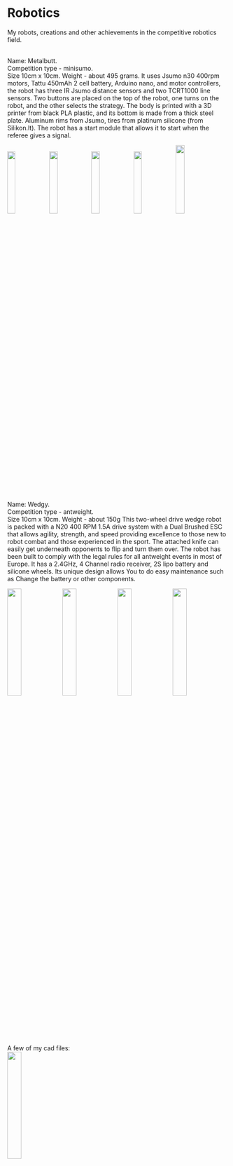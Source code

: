 # Robotics
My robots, creations and other achievements in the competitive robotics field. <br/><br/>

Name: Metalbutt.  
Competition type - minisumo.  
Size 10cm x 10cm. Weight - about 495 grams. It uses Jsumo n30 400rpm motors, Tattu 450mAh 2 cell battery, Arduino nano, and motor controllers, the robot has three IR Jsumo distance sensors and two TCRT1000 line sensors. Two buttons are placed on the top of the robot, one turns on the robot, and the other selects the strategy. The body is printed with a 3D printer from black PLA plastic, and its bottom is made from a thick steel plate. Aluminum rims from Jsumo, tires from platinum silicone (from Silikon.lt). The robot has a start module that allows it to start when the referee gives a signal.

<img src="https://user-images.githubusercontent.com/115423590/198258835-3f6492ba-dc0f-4125-b0e8-273955ebe7e8.jpg" width=19.09%><img src="https://user-images.githubusercontent.com/115423590/198258843-7ee83e5b-babc-4d6e-81f1-2b75638bd82d.jpg" width=19.09%><img src="https://user-images.githubusercontent.com/115423590/198258864-49e90cdb-aa28-4887-9464-9c97239de16a.jpg" width=19.09%><img src="https://user-images.githubusercontent.com/115423590/198258884-15c56021-914a-4d5a-9a23-a9c525f0d2e4.jpg" width=19.09%><img src="https://user-images.githubusercontent.com/115423590/198258911-99ea0a13-8e5f-4184-8b23-a4d719cf5870.jpg" width=20%>
<br/><br/>


Name: Wedgy.  
Competition type - antweight.  
Size 10cm x 10cm. Weight - about 150g This two-wheel drive wedge robot is packed with a N20 400 RPM 1.5A drive system with a Dual Brushed ESC that allows agility, strength, and speed providing excellence to those new to robot combat and those experienced in the sport. The attached knife can easily get underneath opponents to flip and turn them over. The robot has been built to comply with the legal rules for all antweight events in most of Europe. It has a 2.4GHz, 4 Channel radio receiver, 2S lipo battery and silicone wheels. Its unique design allows You to do easy maintenance such as Change the battery or other components.


<img src="https://user-images.githubusercontent.com/115423590/198273101-f3e13732-0832-4f7c-bd6b-797aa7e74c42.jpg" width=25%><img src="https://user-images.githubusercontent.com/115423590/198273104-5fff0c5e-5546-4922-9369-ce07f7f21983.jpg" width=25%><img src="https://user-images.githubusercontent.com/115423590/198273103-778e3aa0-0bca-4ad9-98cf-12a7a9d5bda2.jpg" width=25%><img src="https://user-images.githubusercontent.com/115423590/198273092-797d6258-77f8-4ef2-a30b-bf7b541a261d.jpg" width=25%>
<br/><br/><br/><br/>


A few of my cad files:  
<img src="https://user-images.githubusercontent.com/115423590/199032611-1015d3ea-5f28-4f20-926a-6e5bdd8481d1.png" width=25%>
